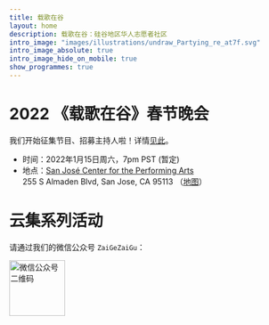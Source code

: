 ```yaml
---
title: 载歌在谷
layout: home
description: 载歌在谷：硅谷地区华人志愿者社区
intro_image: "images/illustrations/undraw_Partying_re_at7f.svg"
intro_image_absolute: true
intro_image_hide_on_mobile: true
show_programmes: true
---
```


# 2022 《载歌在谷》春节晚会
我们开始征集节目、招募主持人啦！详情[见此](/gala/)。
* 时间：2022年1月15日周六，7pm PST (暂定)
* 地点：[San José Center for the Performing Arts](https://sanjosetheaters.org/theaters/center-for-performing-arts/)   
   255 S Almaden Blvd, San Jose, CA 95113 （[地图](https://goo.gl/maps/niXAKJ49jv6L1TtC6)）

# 云集系列活动
请通过我们的微信公众号 `ZaiGeZaiGu`：

<img alt="微信公众号二维码" src="https://tva1.sinaimg.cn/large/008i3skNgy1gt7pmhz306j3046046jrh.jpg" height=100 />
